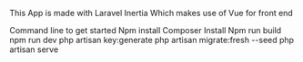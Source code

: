 This App is made with Laravel Inertia Which makes use of Vue for front end


Command line to get started 
Npm install
Composer Install
Npm run build
npm run dev
php artisan key:generate
php artisan migrate:fresh --seed
php artisan serve
